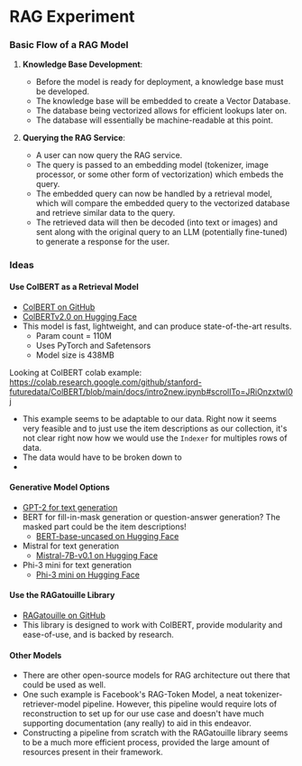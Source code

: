 # RAG Experiment

### Basic Flow of a RAG Model

1. **Knowledge Base Development**: 
   - Before the model is ready for deployment, a knowledge base must be developed.
   - The knowledge base will be embedded to create a Vector Database.
   - The database being vectorized allows for efficient lookups later on.
   - The database will essentially be machine-readable at this point.
  
2. **Querying the RAG Service**: 
   - A user can now query the RAG service.
   - The query is passed to an embedding model (tokenizer, image processor, or some other form of vectorization) which embeds the query.
   - The embedded query can now be handled by a retrieval model, which will compare the embedded query to the vectorized database and retrieve similar data to the query.
   - The retrieved data will then be decoded (into text or images) and sent along with the original query to an LLM (potentially fine-tuned) to generate a response for the user.

### Ideas

#### Use ColBERT as a Retrieval Model
- [ColBERT on GitHub](https://github.com/stanford-futuredata/ColBERT?tab=readme-ov-file)
- [ColBERTv2.0 on Hugging Face](https://huggingface.co/colbert-ir/colbertv2.0)
- This model is fast, lightweight, and can produce state-of-the-art results.
  - Param count = 110M
  - Uses PyTorch and Safetensors
  - Model size is 438MB
 
Looking at ColBERT colab example:
 https://colab.research.google.com/github/stanford-futuredata/ColBERT/blob/main/docs/intro2new.ipynb#scrollTo=JRiOnzxtwI0j

 - This example seems to be adaptable to our data. Right now it seems very feasible and to just use the item descriptions as our collection, it's not clear right now how we would use the `Indexer` for multiples rows of data.
 - The data would have to be broken down to
 - 
#### Generative Model Options
- [GPT-2 for text generation](https://huggingface.co/openai-community/gpt2/tree/main)
- BERT for fill-in-mask generation or question-answer generation? The masked part could be the item descriptions!
  - [BERT-base-uncased on Hugging Face](https://huggingface.co/google-bert/bert-base-uncased/tree/main)
- Mistral for text generation
  - [Mistral-7B-v0.1 on Hugging Face](https://huggingface.co/mistralai/Mistral-7B-v0.1?text=My+name+is+Julien+and+I+like+to)
- Phi-3 mini for text generation
  - [Phi-3 mini on Hugging Face](https://huggingface.co/microsoft/Phi-3-mini-4k-instruct?text=Give+a+seller+description+for+the+following+item+‘Apple+Watch’)

#### Use the RAGatouille Library
- [RAGatouille on GitHub](https://github.com/bclavie/ragatouille)
- This library is designed to work with ColBERT, provide modularity and ease-of-use, and is backed by research.

#### Other Models
- There are other open-source models for RAG architecture out there that could be used as well.
- One such example is Facebook's RAG-Token Model, a neat tokenizer-retriever-model pipeline. However, this pipeline would require lots of reconstruction to set up for our use case and doesn't have much supporting documentation (any really) to aid in this endeavor.
- Constructing a pipeline from scratch with the RAGatouille library seems to be a much more efficient process, provided the large amount of resources present in their framework.
